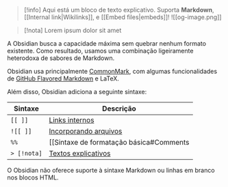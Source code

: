
> [!info]
> Aqui está um bloco de texto explicativo.
> Suporta **Markdown**, [[Internal link|Wikilinks]], e [[Embed files|embeds]]!
> ![[og-image.png]]



> [!nota]
> Lorem ipsum dolor sit amet



A Obsidian busca a capacidade máxima sem quebrar nenhum formato existente. Como resultado, usamos uma combinação ligeiramente heterodoxa de sabores de Markdown.

Obsidian usa principalmente [CommonMark](https://commonmark.org/), com algumas funcionalidades de [GitHub Flavored Markdown](https://github.github.com/gfm/) e LaTeX.

Além disso, Obsidian adiciona a seguinte sintaxe:

|Sintaxe|Descrição|
|---|---|
|`[[ ]]`|[Links internos](https://publish.obsidian.md/help-pt-br/Vinculando+notas+e+arquivos/Links+internos)|
|`![[ ]]`|[Incorporando arquivos](https://publish.obsidian.md/help-pt-br/Vinculando+notas+e+arquivos/Incorporando+arquivos)|
|`%%`|[[Sintaxe de formatação básica#Comments|
|`> [!nota]`|[Textos explicativos](https://publish.obsidian.md/help-pt-br/Edi%C3%A7%C3%A3o+e+formata%C3%A7%C3%A3o/Textos+explicativos)|

O Obsidian não oferece suporte à sintaxe Markdown ou linhas em branco nos blocos HTML.